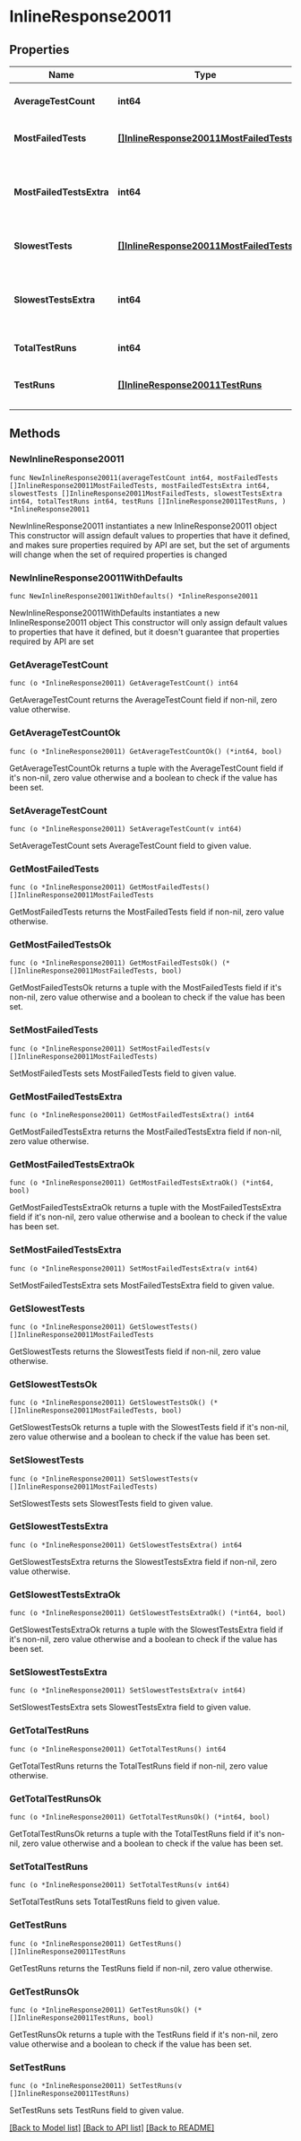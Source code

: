 # InlineResponse20011

## Properties

Name | Type | Description | Notes
------------ | ------------- | ------------- | -------------
**AverageTestCount** | **int64** | The average number of tests executed per run | 
**MostFailedTests** | [**[]InlineResponse20011MostFailedTests**](InlineResponse20011MostFailedTests.md) | Metrics for the most frequently failing tests | 
**MostFailedTestsExtra** | **int64** | The number of tests with the same success rate being omitted from most_failed_tests | 
**SlowestTests** | [**[]InlineResponse20011MostFailedTests**](InlineResponse20011MostFailedTests.md) | Metrics for the slowest running tests | 
**SlowestTestsExtra** | **int64** | The number of tests with the same duration rate being omitted from slowest_tests | 
**TotalTestRuns** | **int64** | The total number of test runs | 
**TestRuns** | [**[]InlineResponse20011TestRuns**](InlineResponse20011TestRuns.md) | Test counts grouped by pipeline number and workflow id | 

## Methods

### NewInlineResponse20011

`func NewInlineResponse20011(averageTestCount int64, mostFailedTests []InlineResponse20011MostFailedTests, mostFailedTestsExtra int64, slowestTests []InlineResponse20011MostFailedTests, slowestTestsExtra int64, totalTestRuns int64, testRuns []InlineResponse20011TestRuns, ) *InlineResponse20011`

NewInlineResponse20011 instantiates a new InlineResponse20011 object
This constructor will assign default values to properties that have it defined,
and makes sure properties required by API are set, but the set of arguments
will change when the set of required properties is changed

### NewInlineResponse20011WithDefaults

`func NewInlineResponse20011WithDefaults() *InlineResponse20011`

NewInlineResponse20011WithDefaults instantiates a new InlineResponse20011 object
This constructor will only assign default values to properties that have it defined,
but it doesn't guarantee that properties required by API are set

### GetAverageTestCount

`func (o *InlineResponse20011) GetAverageTestCount() int64`

GetAverageTestCount returns the AverageTestCount field if non-nil, zero value otherwise.

### GetAverageTestCountOk

`func (o *InlineResponse20011) GetAverageTestCountOk() (*int64, bool)`

GetAverageTestCountOk returns a tuple with the AverageTestCount field if it's non-nil, zero value otherwise
and a boolean to check if the value has been set.

### SetAverageTestCount

`func (o *InlineResponse20011) SetAverageTestCount(v int64)`

SetAverageTestCount sets AverageTestCount field to given value.


### GetMostFailedTests

`func (o *InlineResponse20011) GetMostFailedTests() []InlineResponse20011MostFailedTests`

GetMostFailedTests returns the MostFailedTests field if non-nil, zero value otherwise.

### GetMostFailedTestsOk

`func (o *InlineResponse20011) GetMostFailedTestsOk() (*[]InlineResponse20011MostFailedTests, bool)`

GetMostFailedTestsOk returns a tuple with the MostFailedTests field if it's non-nil, zero value otherwise
and a boolean to check if the value has been set.

### SetMostFailedTests

`func (o *InlineResponse20011) SetMostFailedTests(v []InlineResponse20011MostFailedTests)`

SetMostFailedTests sets MostFailedTests field to given value.


### GetMostFailedTestsExtra

`func (o *InlineResponse20011) GetMostFailedTestsExtra() int64`

GetMostFailedTestsExtra returns the MostFailedTestsExtra field if non-nil, zero value otherwise.

### GetMostFailedTestsExtraOk

`func (o *InlineResponse20011) GetMostFailedTestsExtraOk() (*int64, bool)`

GetMostFailedTestsExtraOk returns a tuple with the MostFailedTestsExtra field if it's non-nil, zero value otherwise
and a boolean to check if the value has been set.

### SetMostFailedTestsExtra

`func (o *InlineResponse20011) SetMostFailedTestsExtra(v int64)`

SetMostFailedTestsExtra sets MostFailedTestsExtra field to given value.


### GetSlowestTests

`func (o *InlineResponse20011) GetSlowestTests() []InlineResponse20011MostFailedTests`

GetSlowestTests returns the SlowestTests field if non-nil, zero value otherwise.

### GetSlowestTestsOk

`func (o *InlineResponse20011) GetSlowestTestsOk() (*[]InlineResponse20011MostFailedTests, bool)`

GetSlowestTestsOk returns a tuple with the SlowestTests field if it's non-nil, zero value otherwise
and a boolean to check if the value has been set.

### SetSlowestTests

`func (o *InlineResponse20011) SetSlowestTests(v []InlineResponse20011MostFailedTests)`

SetSlowestTests sets SlowestTests field to given value.


### GetSlowestTestsExtra

`func (o *InlineResponse20011) GetSlowestTestsExtra() int64`

GetSlowestTestsExtra returns the SlowestTestsExtra field if non-nil, zero value otherwise.

### GetSlowestTestsExtraOk

`func (o *InlineResponse20011) GetSlowestTestsExtraOk() (*int64, bool)`

GetSlowestTestsExtraOk returns a tuple with the SlowestTestsExtra field if it's non-nil, zero value otherwise
and a boolean to check if the value has been set.

### SetSlowestTestsExtra

`func (o *InlineResponse20011) SetSlowestTestsExtra(v int64)`

SetSlowestTestsExtra sets SlowestTestsExtra field to given value.


### GetTotalTestRuns

`func (o *InlineResponse20011) GetTotalTestRuns() int64`

GetTotalTestRuns returns the TotalTestRuns field if non-nil, zero value otherwise.

### GetTotalTestRunsOk

`func (o *InlineResponse20011) GetTotalTestRunsOk() (*int64, bool)`

GetTotalTestRunsOk returns a tuple with the TotalTestRuns field if it's non-nil, zero value otherwise
and a boolean to check if the value has been set.

### SetTotalTestRuns

`func (o *InlineResponse20011) SetTotalTestRuns(v int64)`

SetTotalTestRuns sets TotalTestRuns field to given value.


### GetTestRuns

`func (o *InlineResponse20011) GetTestRuns() []InlineResponse20011TestRuns`

GetTestRuns returns the TestRuns field if non-nil, zero value otherwise.

### GetTestRunsOk

`func (o *InlineResponse20011) GetTestRunsOk() (*[]InlineResponse20011TestRuns, bool)`

GetTestRunsOk returns a tuple with the TestRuns field if it's non-nil, zero value otherwise
and a boolean to check if the value has been set.

### SetTestRuns

`func (o *InlineResponse20011) SetTestRuns(v []InlineResponse20011TestRuns)`

SetTestRuns sets TestRuns field to given value.



[[Back to Model list]](../README.md#documentation-for-models) [[Back to API list]](../README.md#documentation-for-api-endpoints) [[Back to README]](../README.md)


